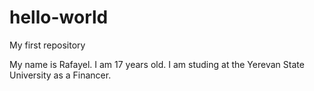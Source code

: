 # hello-world
My first repository

My name is Rafayel. I am 17 years old. I am studing at the Yerevan State University as a Financer.

